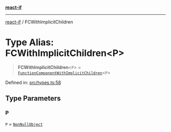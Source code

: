 [**react-if**](../README.md)

***

[react-if](../globals.md) / FCWithImplicitChildren

# Type Alias: FCWithImplicitChildren\<P\>

> **FCWithImplicitChildren**\<`P`\> = [`FunctionComponentWithImplicitChildren`](FunctionComponentWithImplicitChildren.md)\<`P`\>

Defined in: [src/types.ts:58](https://github.com/romac/react-if/blob/b27a034a649d8fa183e24e0dd9e2fd757ce75c1f/src/types.ts#L58)

## Type Parameters

### P

`P` = [`NonNullObject`](NonNullObject.md)
